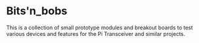 # Bits'n_bobs
This is a collection of small prototype modules and breakout boards to test various devices and features for the Pi Transceiver and similar projects.


